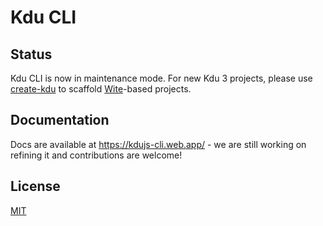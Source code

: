 # Kdu CLI

## Status

Kdu CLI is now in maintenance mode. For new Kdu 3 projects, please use [create-kdu](https://github.com/kdujs/create-kdu) to scaffold [Wite](https://witejs.web.app/)-based projects.

## Documentation

Docs are available at https://kdujs-cli.web.app/ - we are still working on refining it and contributions are welcome!

## License

[MIT](./LICENSE)
